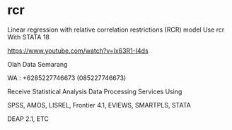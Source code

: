 # rcr
Linear regression with relative correlation restrictions (RCR) model Use rcr With STATA 18

https://www.youtube.com/watch?v=lx63R1-I4ds

Olah Data Semarang

WA : +6285227746673 (085227746673)

Receive Statistical Analysis Data Processing Services Using

SPSS, AMOS, LISREL, Frontier 4.1, EVIEWS, SMARTPLS, STATA

DEAP 2.1, ETC
